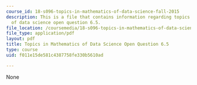 ```yaml
---
course_id: 18-s096-topics-in-mathematics-of-data-science-fall-2015
description: This is a file that contains information regarding topics in mathematics
  of data science open question 6.5.
file_location: /coursemedia/18-s096-topics-in-mathematics-of-data-science-fall-2015/f011e15de581c4387758fe330b5610ad_MIT18_S096F15_Open6.5.pdf
file_type: application/pdf
layout: pdf
title: Topics in Mathematics of Data Science Open Question 6.5
type: course
uid: f011e15de581c4387758fe330b5610ad

---
```

None